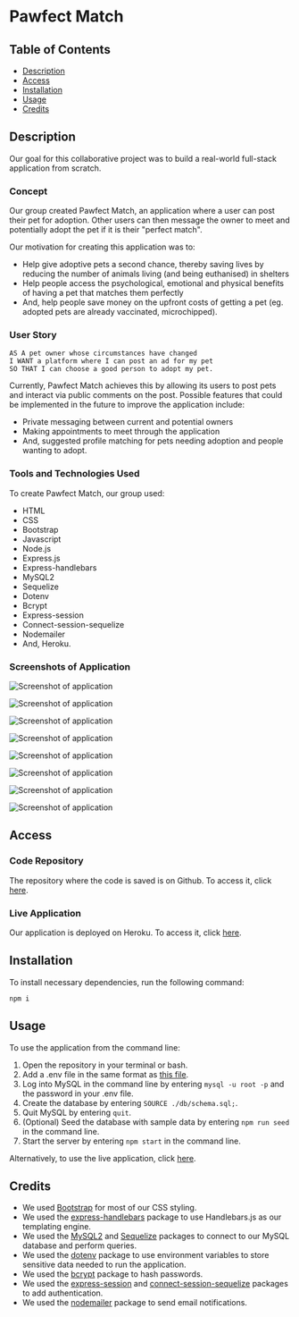 # Pawfect Match

## Table of Contents

* [Description](#description)
* [Access](#access)
* [Installation](#installation)
* [Usage](#usage)
* [Credits](#credits)

## Description

Our goal for this collaborative project was to build a real-world full-stack application from scratch.

### Concept

Our group created Pawfect Match, an application where a user can post their pet for adoption. Other users can then message the owner to meet and potentially adopt the pet if it is their "perfect match".

Our motivation for creating this application was to:
- Help give adoptive pets a second chance, thereby saving lives by reducing the number of animals living (and being euthanised) in shelters
- Help people access the psychological, emotional and physical benefits of having a pet that matches them perfectly
- And, help people save money on the upfront costs of getting a pet (eg. adopted pets are already vaccinated, microchipped).

### User Story

```
AS A pet owner whose circumstances have changed
I WANT a platform where I can post an ad for my pet
SO THAT I can choose a good person to adopt my pet.
```

Currently, Pawfect Match achieves this by allowing its users to post pets and interact via public comments on the post. Possible features that could be implemented in the future to improve the application include:
- Private messaging between current and potential owners
- Making appointments to meet through the application
- And, suggested profile matching for pets needing adoption and people wanting to adopt.

### Tools and Technologies Used

To create Pawfect Match, our group used:
- HTML
- CSS
- Bootstrap
- Javascript
- Node.js 
- Express.js
- Express-handlebars
- MySQL2
- Sequelize
- Dotenv
- Bcrypt
- Express-session
- Connect-session-sequelize
- Nodemailer
- And, Heroku.

### Screenshots of Application

![Screenshot of application](./assets/images/screenshot-of-application-homepage.png)

![Screenshot of application](./assets/images/screenshot-of-application-login.png)

![Screenshot of application](./assets/images/screenshot-of-application-dashboard.png)

![Screenshot of application](./assets/images/screenshot-of-application-postyourpet.png)

![Screenshot of application](./assets/images/screenshot-of-application-petforadoption.png)

![Screenshot of application](./assets/images/screenshot-of-application-petlist.png)

![Screenshot of application](./assets/images/screenshot-of-application-individualpet.png)

![Screenshot of application](./assets/images/screenshot-of-application-comment.png)

## Access

### Code Repository

The repository where the code is saved is on Github. To access it, click [here](https://github.com/hayleyarodgers/pawfect-match).

### Live Application

Our application is deployed on Heroku. To access it, click [here](https://pawfect---match.herokuapp.com/).

## Installation

To install necessary dependencies, run the following command:

```
npm i
```

## Usage

To use the application from the command line:
1. Open the repository in your terminal or bash.
2. Add a .env file in the same format as [this file](.env.EXAMPLE).
3. Log into MySQL in the command line by entering ```mysql -u root -p``` and the password in your .env file.
4. Create the database by entering ```SOURCE ./db/schema.sql;```.
5. Quit MySQL by entering ```quit```.
6. (Optional) Seed the database with sample data by entering ```npm run seed``` in the command line.
7. Start the server by entering ```npm start``` in the command line.

Alternatively, to use the live application, click [here](https://pawfect---match.herokuapp.com/).

## Credits

- We used [Bootstrap](https://getbootstrap.com/docs/4.5/getting-started/introduction/) for most of our CSS styling.
- We used the [express-handlebars](https://www.npmjs.com/package/express-handlebars) package to use Handlebars.js as our templating engine.
- We used the [MySQL2](https://www.npmjs.com/package/mysql2) and [Sequelize](https://www.npmjs.com/package/sequelize) packages to connect to our MySQL database and perform queries.
- We used the [dotenv](https://www.npmjs.com/package/dotenv) package to use environment variables to store sensitive data needed to run the application.
- We used the [bcrypt](https://www.npmjs.com/package/bcrypt) package to hash passwords.
- We used the [express-session](https://www.npmjs.com/package/express-session) and [connect-session-sequelize](https://www.npmjs.com/package/sequelize) packages to add authentication.
- We used the [nodemailer](https://www.npmjs.com/package/nodemailer) package to send email notifications.
